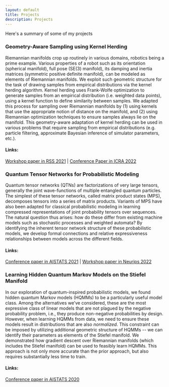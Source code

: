 ```yaml
---
layout: default
title: Projects
description: Projects
---
```

Here's a summary of some of my projects

### Geometry-Aware Sampling using Kernel Herding
Riemannian manifolds crop up routinely in various domains, robotics being a prime example. 
Various properties of a robot such as its orientation (spherical manifold), full pose (SE(3) manifold), 
its damping and inertia matrices (symmetric positive definite manifold), can be modeled as elements of 
Riemannian manifolds. We exploit such geometric structure for the task of drawing samples from empirical 
distributions via the kernel herding algorithm. Kernel herding uses Frank-Wolfe optimization to generate samples from an empirical distribution (i.e. weighted data points), using a kernel function to define similarity between samples. We adapted this process for sampling over Riemannian manifolds by (1) using kernels that use the appropriate notion of distance on the manifold, and (2) using Riemannian optimization techniques to ensure samples always lie on the manifold. This geometry-aware adaptation of kernel herding can be used in various problems that require sampling from empirical distributions (e.g. particle filtering, approximate Bayesian inference of simulator parameters, etc.).

#### Links:
[Workshop paper in RSS 2021](https://sites.google.com/view/geotopo-rss2021/accepted-contributions) | 
[Conference Paper in ICRA 2022](https://ieeexplore.ieee.org/abstract/document/9811951)

### Quantum Tensor Networks for Probabilistic Modeling

Quantum tensor networks (QTNs) are factorizations of very large tensors, generally the joint wave-functions
 of multiple entangled quantum particles. 
The simplest of these tensor networks, called matrix product states (MPS), decomposes tensors into a series of matrix products. 
Variants of MPS have also been adapted for classical probabilistic modeling in learning compressed representations of joint probability tensors over sequences. 
The natural question thus arises: how do these differ from existing machine models such as stochastic processes and weighted automata? 
By identifying the inherent tensor network structure of these probabilistic models, we develop formal connections and 
relative expressiveness relationships between models across the different fields.

#### Links:
[Conference paper in AISTATS 2021](https://proceedings.mlr.press/v130/adhikary21a) | 
[Workshop paper in Neurips 2022](https://tensorworkshop.github.io/NeurIPS2021/accepted_papers/TP_LPDOs__QTNML_2021_(4).pdf)

### Learning Hidden Quantum Markov Models on the Stiefel Manifold
In our exploration of quantum-inspired probabilistic models, we found hidden quantum Markov models (HQMMs)
 to be a particularly useful model class. Among the alternatives we’ve considered, these are the most 
 expressive class of linear models that are not plagued by the negative probability problem, i.e., they 
 produce non-negative probabilities by design. However, when learning HQMMs from data, we need to ensure these models result in distributions that are 
also _normalized_. This constraint can be imposed by utilizing additional geometric structure
 of HQMMs -- we can identify their parameters as elements of the Stiefel manifold. We 
 demonstrated how gradient descent over Riemannian manifolds (which includes the Stiefel manifold) can be
  used to feasibly learn HQMMs. This approach is not only more accurate than the prior approach, but also requires substantially
   less time to train.
   
#### Links:
[Conference paper in AISTATS 2020](https://proceedings.mlr.press/v108/adhikary20a.html)

